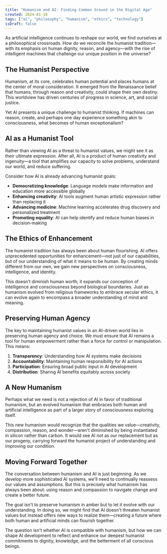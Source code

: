 ```yaml
---
title: "Humanism and AI: Finding Common Ground in the Digital Age"
created: 2024-01-18
tags: ["ai", "philosophy", "humanism", "ethics", "technology"]
isDraft: false
---
```


As artificial intelligence continues to reshape our world, we find ourselves at a philosophical crossroads. How do we reconcile the humanist tradition—with its emphasis on human dignity, reason, and agency—with the rise of intelligent machines that challenge our unique position in the universe?

## The Humanist Perspective

Humanism, at its core, celebrates human potential and places humans at the center of moral consideration. It emerged from the Renaissance belief that humans, through reason and creativity, could shape their own destiny. This worldview has driven centuries of progress in science, art, and social justice.

Yet AI presents a unique challenge to humanist thinking. If machines can reason, create, and perhaps one day experience something akin to consciousness, what becomes of human exceptionalism?

## AI as a Humanist Tool

Rather than viewing AI as a threat to humanist values, we might see it as their ultimate expression. After all, AI is a product of human creativity and ingenuity—a tool that amplifies our capacity to solve problems, understand our world, and reduce suffering.

Consider how AI is already advancing humanist goals:

- **Democratizing knowledge**: Language models make information and education more accessible globally
- **Enhancing creativity**: AI tools augment human artistic expression rather than replacing it
- **Advancing medicine**: Machine learning accelerates drug discovery and personalized treatment
- **Promoting equality**: AI can help identify and reduce human biases in decision-making

## The Ethics of Enhancement

The humanist tradition has always been about human flourishing. AI offers unprecedented opportunities for enhancement—not just of our capabilities, but of our understanding of what it means to be human. By creating minds different from our own, we gain new perspectives on consciousness, intelligence, and identity.

This doesn't diminish human worth; it expands our conception of intelligence and consciousness beyond biological boundaries. Just as humanism evolved from religious frameworks to embrace secular ethics, it can evolve again to encompass a broader understanding of mind and meaning.

## Preserving Human Agency

The key to maintaining humanist values in an AI-driven world lies in preserving human agency and choice. We must ensure that AI remains a tool for human empowerment rather than a force for control or manipulation. This means:

1. **Transparency**: Understanding how AI systems make decisions
2. **Accountability**: Maintaining human responsibility for AI actions
3. **Participation**: Ensuring broad public input in AI development
4. **Distribution**: Sharing AI benefits equitably across society

## A New Humanism

Perhaps what we need is not a rejection of AI in favor of traditional humanism, but an evolved humanism that embraces both human and artificial intelligence as part of a larger story of consciousness exploring itself.

This new humanism would recognize that the qualities we value—creativity, compassion, reason, and wonder—aren't diminished by being instantiated in silicon rather than carbon. It would see AI not as our replacement but as our progeny, carrying forward the humanist project of understanding and improving our condition.

## Moving Forward Together

The conversation between humanism and AI is just beginning. As we develop more sophisticated AI systems, we'll need to continually reassess our values and assumptions. But this is precisely what humanism has always been about: using reason and compassion to navigate change and create a better future.

The goal isn't to preserve humanism in amber but to let it evolve with our understanding. In doing so, we might find that AI doesn't threaten humanist values but instead offers new ways to realize them—creating a future where both human and artificial minds can flourish together.

The question isn't whether AI is compatible with humanism, but how we can shape AI development to reflect and enhance our deepest humanist commitments to dignity, knowledge, and the betterment of all conscious beings.